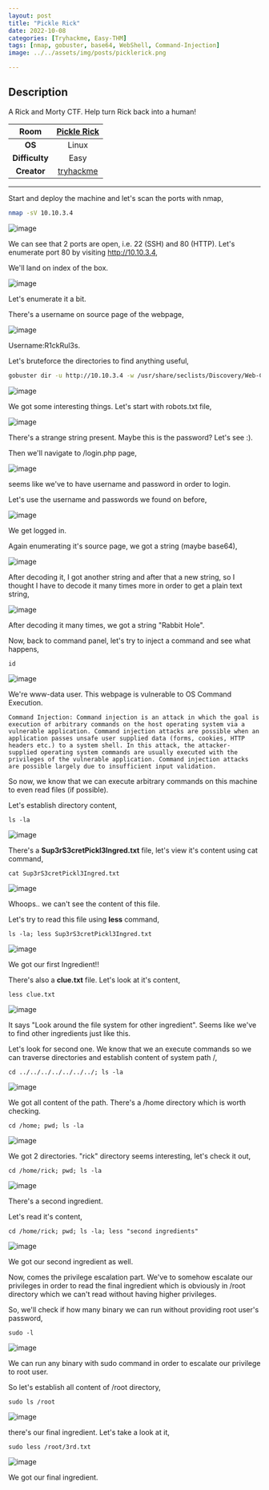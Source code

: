```yaml
---
layout: post
title: "Pickle Rick"
date: 2022-10-08
categories: [Tryhackme, Easy-THM]
tags: [nmap, gobuster, base64, WebShell, Command-Injection]
image: ../../assets/img/posts/picklerick.png 

---
```


## Description

A Rick and Morty CTF. Help turn Rick back into a human!

|**Room**|[Pickle Rick](https://tryhackme.com/room/picklerick)|
|:---:|:---:|
|**OS**|Linux|
|**Difficulty**|Easy|
|**Creator**|[tryhackme](https://tryhackme.com/p/tryhackme)|

---

Start and deploy the machine and let's scan the ports with nmap,

```bash
nmap -sV 10.10.3.4
```

![image](https://user-images.githubusercontent.com/67465230/186668399-4a10ba7f-61c9-468c-a9c2-48fbe78275ba.png)

We can see that 2 ports are open, i.e. 22 (SSH) and 80 (HTTP). Let's enumerate port 80 by visiting http://10.10.3.4,

We'll land on index of the box. 

![image](https://user-images.githubusercontent.com/67465230/186668464-295831eb-af52-4300-8476-938fc90a2d0a.png)

Let's enumerate it a bit.

There's a username on source page of the webpage,

![image](https://user-images.githubusercontent.com/67465230/186668551-77bcf7b9-ef5d-4880-b257-bc9a2b0ebfe5.png)

Username:R1ckRul3s.

Let's bruteforce the directories to find anything useful,

```bash
gobuster dir -u http://10.10.3.4 -w /usr/share/seclists/Discovery/Web-Content/common.txt -x txt,php -q 2>/dev/null
```

![image](https://user-images.githubusercontent.com/67465230/186668617-334dbc28-ac4b-4865-8cb9-2d03a962cf88.png)

We got some interesting things. Let's start with robots.txt file,

![image](https://user-images.githubusercontent.com/67465230/194690185-2de1ea06-76eb-4bf5-b82c-b74334ff1135.png)

There's a strange string present. Maybe this is the password? Let's see :).

Then we'll navigate to /login.php page,

![image](https://user-images.githubusercontent.com/67465230/186668839-bd6d3eda-9ecc-403a-ba81-c9077c80933b.png)

seems like we've to have username and password in order to login.

Let's use the username and passwords we found on before,

![image](https://user-images.githubusercontent.com/67465230/186668886-876526e1-b4c2-4943-8de0-395db2cefeb5.png)

We get logged in.

Again enumerating it's source page, we got a string (maybe base64),

![image](https://user-images.githubusercontent.com/67465230/194690208-e55848d8-90ec-4d60-b4ac-32a50479c328.png)

After decoding it, I got another string and after that a new string, so I thought I have to decode it many times more in order to get a plain text string,

![image](https://user-images.githubusercontent.com/67465230/194690243-14199c8d-b105-4bfc-b00b-64504d37bcbb.png)

After decoding it many times, we got a string "Rabbit Hole".

Now, back to command panel, let's try to inject a command and see what happens,

```
id
```

![image](https://user-images.githubusercontent.com/67465230/186668931-ba95b919-5135-46db-a060-c65906301f9b.png)

We're www-data user. This webpage is vulnerable to OS Command Execution. 

```
Command Injection: Command injection is an attack in which the goal is execution of arbitrary commands on the host operating system via a vulnerable application. Command injection attacks are possible when an application passes unsafe user supplied data (forms, cookies, HTTP headers etc.) to a system shell. In this attack, the attacker- supplied operating system commands are usually executed with the privileges of the vulnerable application. Command injection attacks are possible largely due to insufficient input validation.
```

So now, we know that we can execute arbitrary commands on this machine to even read files (if possible).

Let's establish directory content,

```
ls -la
```

![image](https://user-images.githubusercontent.com/67465230/186668983-105fafd8-7080-4280-993d-dea555623109.png)

There's a **Sup3rS3cretPickl3Ingred.txt** file, let's view it's content using cat command,

```
cat Sup3rS3cretPickl3Ingred.txt
```

![image](https://user-images.githubusercontent.com/67465230/186669037-fb1c29ee-1fce-42ef-b542-335f8dee8d4c.png)

Whoops.. we can't see the content of this file.

Let's try to read this file using **less** command,

```
ls -la; less Sup3rS3cretPickl3Ingred.txt
```

![image](https://user-images.githubusercontent.com/67465230/194690268-ea7b452a-590a-4dd5-8129-70c4e97fa70f.png)

We got our first Ingredient!! 

There's also a **clue.txt** file. Let's look at it's content,

```
less clue.txt
```

![image](https://user-images.githubusercontent.com/67465230/186669145-7b79ecc8-13e9-4de7-b7d9-2f8fcdbc9ef6.png)

It says "Look around the file system for other ingredient". Seems like we've to find other ingredients just like this.

Let's look for second one. We know that we an execute commands so we can traverse directories and establish content of system path /,

```
cd ../../../../../../../; ls -la
```

![image](https://user-images.githubusercontent.com/67465230/186669230-3a63a373-8fb4-4323-bab2-ccada1cdb589.png)

We got all content of the path. There's a /home directory which is worth checking.

```
cd /home; pwd; ls -la
```

![image](https://user-images.githubusercontent.com/67465230/186669261-ac9a16c4-3efb-400f-9dec-9a7d74e252f2.png)

We got 2 directories. "rick" directory seems interesting, let's check it out,

```
cd /home/rick; pwd; ls -la
```

![image](https://user-images.githubusercontent.com/67465230/186669320-f7766089-d807-4f88-bddf-1b1e732a67dd.png)

There's a second ingredient. 

Let's read it's content,

```
cd /home/rick; pwd; ls -la; less "second ingredients"
```

![image](https://user-images.githubusercontent.com/67465230/194690291-5598c702-4027-4e2d-82bb-646584a063ba.png)

We got our second ingredient as well.

Now, comes the privilege escalation part. We've to somehow escalate our privileges in order to read the final ingredient which is obviously in /root directory which we can't read without having higher privileges. 

So, we'll check if how many binary we can run without providing root user's password,

```
sudo -l
```

![image](https://user-images.githubusercontent.com/67465230/186671129-b279a27e-6553-40de-a0fe-ac07e3fd5bfa.png)

We can run any binary with sudo command in order to escalate our privilege to root user.

So let's establish all content of /root directory,

```
sudo ls /root
```

![image](https://user-images.githubusercontent.com/67465230/186671208-59e5320e-6c00-4179-ae0a-1f8726f099e9.png)

there's our final ingredient. Let's take a look at it,

```
sudo less /root/3rd.txt
```

![image](https://user-images.githubusercontent.com/67465230/194690308-18efbf5b-a96f-44eb-a224-ab3faf9c3a3a.png)

We got our final ingredient.